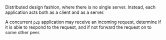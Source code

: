 Distributed design fashion, where there is no single server. Instead, each application acts both as a client and as a server. 

A concurrent `p2p` application may receive an incoming request, determine if it is able to respond to the request, and if not forward the request on to some other peer.